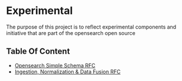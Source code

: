 # Experimental
The purpose of this project is to reflect experimental components and initiative that are part of the opensearch open source 

## Table Of Content

 -  [Opensearch Simple Schema RFC](OpensearchSimpleSchema.md) 
 -  [Ingestion, Normalization & Data Fusion RFC](IngestionNormalization.md) 